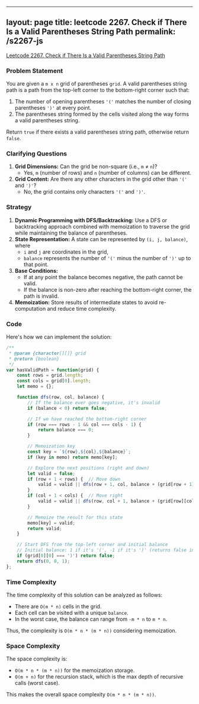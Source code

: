 
---
layout: page
title: leetcode 2267.  Check if There Is a Valid Parentheses String Path
permalink: /s2267-js
---
[Leetcode 2267.  Check if There Is a Valid Parentheses String Path](https://algoadvance.github.io/algoadvance/l2267)
### Problem Statement
You are given a `m x n` grid of parentheses `grid`. A valid parentheses string path is a path from the top-left corner to the bottom-right corner such that:
1. The number of opening parentheses `'('` matches the number of closing parentheses `')'` at every point.
2. The parentheses string formed by the cells visited along the way forms a valid parentheses string.

Return `true` if there exists a valid parentheses string path, otherwise return `false`.

### Clarifying Questions
1. **Grid Dimensions:** Can the grid be non-square (i.e., `m` ≠ `n`)? 
   - Yes, `m` (number of rows) and `n` (number of columns) can be different.
2. **Grid Content:** Are there any other characters in the grid other than `'('` and `')'`?
   - No, the grid contains only characters `'('` and `')'`.

### Strategy
1. **Dynamic Programming with DFS/Backtracking:** Use a DFS or backtracking approach combined with memoization to traverse the grid while maintaining the balance of parentheses.
2. **State Representation:** A state can be represented by `(i, j, balance)`, where 
   - `i` and `j` are coordinates in the grid,
   - `balance` represents the number of `'('` minus the number of `')'` up to that point.
3. **Base Conditions:**
   - If at any point the balance becomes negative, the path cannot be valid.
   - If the balance is non-zero after reaching the bottom-right corner, the path is invalid.
4. **Memoization:** Store results of intermediate states to avoid re-computation and reduce time complexity.

### Code
Here's how we can implement the solution:

```javascript
/**
 * @param {character[][]} grid
 * @return {boolean}
 */
var hasValidPath = function(grid) {
    const rows = grid.length;
    const cols = grid[0].length;
    let memo = {};

    function dfs(row, col, balance) {
        // If the balance ever goes negative, it's invalid
        if (balance < 0) return false;

        // If we have reached the bottom-right corner
        if (row === rows - 1 && col === cols - 1) {
            return balance === 0;
        }

        // Memoization key
        const key = `${row},${col},${balance}`;
        if (key in memo) return memo[key];

        // Explore the next positions (right and down)
        let valid = false;
        if (row + 1 < rows) {  // Move down
            valid = valid || dfs(row + 1, col, balance + (grid[row + 1][col] === '(' ? 1 : -1));
        }
        if (col + 1 < cols) {  // Move right
            valid = valid || dfs(row, col + 1, balance + (grid[row][col + 1] === '(' ? 1 : -1));
        }

        // Memoize the result for this state
        memo[key] = valid;
        return valid;
    }

    // Start DFS from the top-left corner and initial balance
    // Initial balance: 1 if it's '(', -1 if it's ')' (returns false immediately if top-left is ')')
    if (grid[0][0] === ')') return false;
    return dfs(0, 0, 1);
};
```

### Time Complexity
The time complexity of this solution can be analyzed as follows:
- There are `O(m * n)` cells in the grid.
- Each cell can be visited with a unique `balance`.
- In the worst case, the balance can range from `-m * n` to `m * n`.

Thus, the complexity is `O(m * n * (m * n))` considering memoization.

### Space Complexity
The space complexity is:
- `O(m * n * (m * n))` for the memoization storage.
- `O(m + n)` for the recursion stack, which is the max depth of recursive calls (worst case).

This makes the overall space complexity `O(m * n * (m * n))`.